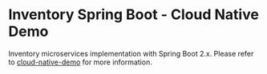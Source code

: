 # Inventory Spring Boot - Cloud Native Demo

Inventory microservices implementation with Spring Boot 2.x. Please refer to [cloud-native-demo](https://github.com/jeejeejango/cloud-native-demo) for more information.